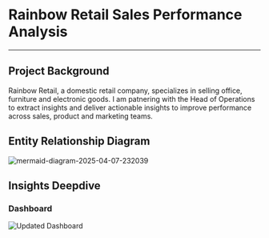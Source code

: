 # Rainbow Retail Sales Performance Analysis 
---
## Project Background
Rainbow Retail, a domestic retail company, specializes in selling office, furniture and electronic goods. I am patnering with the Head of Operations to extract insights and deliver actionable insights to improve performance across sales, product and marketing teams.

## Entity Relationship Diagram
![mermaid-diagram-2025-04-07-232039](https://github.com/user-attachments/assets/e1e5b141-c708-4e06-9e10-c013c608b765)

## Insights Deepdive
### Dashboard
![Updated Dashboard](https://github.com/user-attachments/assets/50712b6e-7f9d-4e8f-8cec-96f3e7de43bd)
